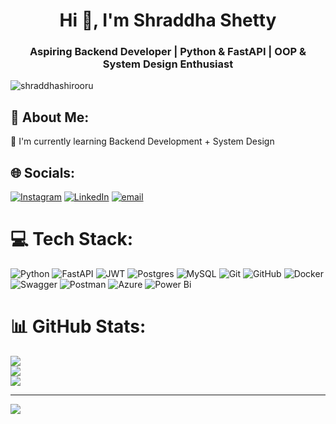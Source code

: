 <h1 align="center">Hi 👋, I'm Shraddha Shetty</h1>
<h3 align="center">Aspiring Backend Developer | Python & FastAPI | OOP & System Design Enthusiast</h3>

<p align="left"> <img src="https://komarev.com/ghpvc/?username=shraddhashirooru&label=Profile%20views&color=0e75b6&style=flat" alt="shraddhashirooru" /> </p>

## 💫 About Me:
🌱 I'm currently learning Backend Development + System Design

## 🌐 Socials:
[![Instagram](https://img.shields.io/badge/Instagram-%23E4405F.svg?logo=Instagram&logoColor=white)](https://instagram.com/shraddhashirooru) [![LinkedIn](https://img.shields.io/badge/LinkedIn-%230077B5.svg?logo=linkedin&logoColor=white)](https://linkedin.com/in/shraddhashirooru) [![email](https://img.shields.io/badge/Email-D14836?logo=gmail&logoColor=white)](mailto:shraddhashirooru5@gmail.com) 

# 💻 Tech Stack:
![Python](https://img.shields.io/badge/python-3670A0?style=plastic&logo=python&logoColor=ffdd54) ![FastAPI](https://img.shields.io/badge/FastAPI-005571?style=plastic&logo=fastapi) ![JWT](https://img.shields.io/badge/JWT-black?style=plastic&logo=JSON%20web%20tokens) ![Postgres](https://img.shields.io/badge/postgres-%23316192.svg?style=plastic&logo=postgresql&logoColor=white) ![MySQL](https://img.shields.io/badge/mysql-4479A1.svg?style=plastic&logo=mysql&logoColor=white) ![Git](https://img.shields.io/badge/git-%23F05033.svg?style=plastic&logo=git&logoColor=white) ![GitHub](https://img.shields.io/badge/github-%23121011.svg?style=plastic&logo=github&logoColor=white) ![Docker](https://img.shields.io/badge/docker-%230db7ed.svg?style=plastic&logo=docker&logoColor=white) ![Swagger](https://img.shields.io/badge/-Swagger-%23Clojure?style=plastic&logo=swagger&logoColor=white) ![Postman](https://img.shields.io/badge/Postman-FF6C37?style=plastic&logo=postman&logoColor=white) ![Azure](https://img.shields.io/badge/azure-%230072C6.svg?style=plastic&logo=microsoftazure&logoColor=white) ![Power Bi](https://img.shields.io/badge/power_bi-F2C811?style=plastic&logo=powerbi&logoColor=black)
# 📊 GitHub Stats:
![](https://github-readme-stats.vercel.app/api?username=shraddhashirooru&theme=default&hide_border=true&include_all_commits=false&count_private=false)<br/>
![](https://nirzak-streak-stats.vercel.app/?user=shraddhashirooru&theme=default&hide_border=true)<br/>
![](https://github-readme-stats.vercel.app/api/top-langs/?username=shraddhashirooru&theme=default&hide_border=true&include_all_commits=false&count_private=false&layout=compact)

---
[![](https://visitcount.itsvg.in/api?id=shraddhashirooru&icon=0&color=0)](https://visitcount.itsvg.in)



<!-- Proudly created with GPRM ( https://gprm.itsvg.in ) -->


